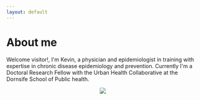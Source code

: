 ```yaml
---
layout: default
---
```


# About me

Welcome visitor!, I'm Kevin,  a physician and epidemiologist in training with expertise in chronic disease epidemiology and prevention. Currently I'm a Doctoral Research Fellow with the Urban Health Collaborative at the Dornsife School of Public health. 

<p align="center">
  <img src="kmartinez.png" />
</p>